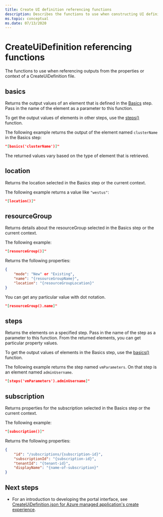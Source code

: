 ```yaml
---
title: Create UI definition referencing functions
description: Describes the functions to use when constructing UI definitions for Azure portal that reference other objects.
ms.topic: conceptual
ms.date: 07/13/2020
---
```


# CreateUiDefinition referencing functions

The functions to use when referencing outputs from the properties or context of a CreateUiDefinition file.

## basics

Returns the output values of an element that is defined in the [Basics](create-uidefinition-overview.md#basics) step. Pass in the name of the element as a parameter to this function.

To get the output values of elements in other steps, use the [steps()](#steps) function.

The following example returns the output of the element named `clusterName` in the Basics step:

```json
"[basics('clusterName')]"
```

The returned values vary based on the type of element that is retrieved.

## location

Returns the location selected in the Basics step or the current context.

The following example returns a value like `"westus"`:

```json
"[location()]"
```

## resourceGroup

Returns details about the resourceGroup selected in the Basics step or the current context.

The following example:

```json
"[resourceGroup()]"
```

Returns the following properties:

```json
{
    "mode": "New" or "Existing",
    "name": "{resourceGroupName}",
    "location": "{resourceGroupLocation}"
}
```

You can get any particular value with dot notation.

```json
"[resourceGroup().name]"
```

## steps

Returns the elements on a specified step. Pass in the name of the step as a parameter to this function. From the returned elements, you can get particular property values.

To get the output values of elements in the Basics step, use the [basics()](#basics) function.

The following example returns the step named `vmParameters`. On that step is an element named `adminUsername`.

```json
"[steps('vmParameters').adminUsername]"
```

## subscription

Returns properties for the subscription selected in the Basics step or the current context.

The following example:

```json
"[subscription()]"
```

Returns the following properties:

```json
{
    "id": "/subscriptions/{subscription-id}",
    "subscriptionId": "{subscription-id}",
    "tenantId": "{tenant-id}",
    "displayName": "{name-of-subscription}"
}
```

## Next steps

* For an introduction to developing the portal interface, see [CreateUiDefinition.json for Azure managed application's create experience](create-uidefinition-overview.md).
